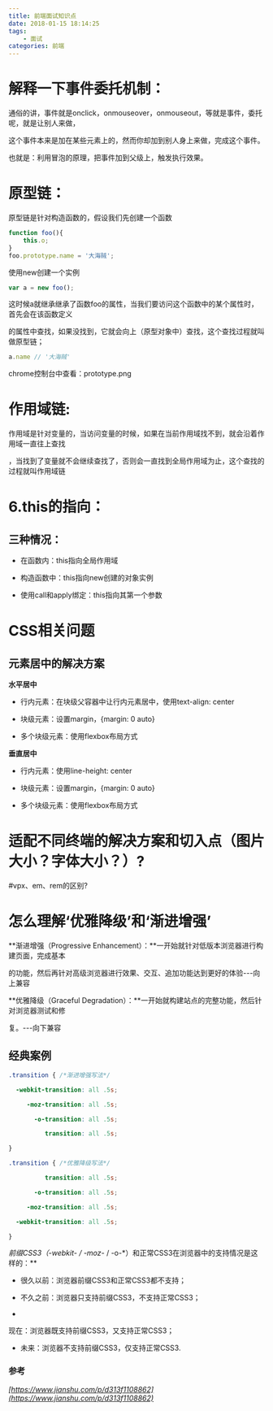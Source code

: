 ```yaml
---
title: 前端面试知识点
date: 2018-01-15 18:14:25
tags:
    - 面试
categories: 前端
---
```




# 解释一下事件委托机制：

通俗的讲，事件就是onclick，onmouseover，onmouseout，等就是事件，委托呢，就是让别人来做，

这个事件本来是加在某些元素上的，然而你却加到别人身上来做，完成这个事件。

也就是：利用冒泡的原理，把事件加到父级上，触发执行效果。

<!-- more -->

# 原型链：

原型链是针对构造函数的，假设我们先创建一个函数
```javascript
function foo(){
	this.o;
}
foo.prototype.name = '大海贼';
```

使用new创建一个实例

```javascript
var a = new foo();
```
这时候a就继承继承了函数foo的属性，当我们要访问这个函数中的某个属性时，首先会在该函数定义

的属性中查找，如果没找到，它就会向上（原型对象中）查找，这个查找过程就叫做原型链；

```javascript
a.name // '大海贼'
```

chrome控制台中查看：prototype.png


# 作用域链:

作用域是针对变量的，当访问变量的时候，如果在当前作用域找不到，就会沿着作用域一直往上查找

，当找到了变量就不会继续查找了，否则会一直找到全局作用域为止，这个查找的过程就叫作用域链


# 6.this的指向：

## 三种情况：

- 在函数内：this指向全局作用域

- 构造函数中：this指向new创建的对象实例

- 使用call和apply绑定：this指向其第一个参数




# CSS相关问题

## 元素居中的解决方案

**水平居中**

- 行内元素：在块级父容器中让行内元素居中，使用text-align: center

- 块级元素：设置margin，{margin: 0 auto}

- 多个块级元素：使用flexbox布局方式

**垂直居中**


- 行内元素：使用line-height: center

- 块级元素：设置margin，{margin: 0 auto}

- 多个块级元素：使用flexbox布局方式



# 适配不同终端的解决方案和切入点（图片大小？字体大小？）?

#vpx、em、rem的区别?




# 怎么理解‘优雅降级’和‘渐进增强’

**渐进增强（Progressive Enhancement）：**一开始就针对低版本浏览器进行构建页面，完成基本

的功能，然后再针对高级浏览器进行效果、交互、追加功能达到更好的体验---向上兼容

**优雅降级（Graceful Degradation）：**一开始就构建站点的完整功能，然后针对浏览器测试和修

复。---向下兼容

## 经典案例

```css
.transition { /*渐进增强写法*/

  -webkit-transition: all .5s;

     -moz-transition: all .5s;

       -o-transition: all .5s;

          transition: all .5s;

}

.transition { /*优雅降级写法*/

          transition: all .5s;

       -o-transition: all .5s;

     -moz-transition: all .5s;

  -webkit-transition: all .5s;

}


```

**前缀CSS3（-webkit-* / -moz-* / -o-*）和正常CSS3在浏览器中的支持情况是这样的：**

- 很久以前：浏览器前缀CSS3和正常CSS3都不支持；

- 不久之前：浏览器只支持前缀CSS3，不支持正常CSS3；
- 
现在：浏览器既支持前缀CSS3，又支持正常CSS3；

- 未来：浏览器不支持前缀CSS3，仅支持正常CSS3.


### 参考

_[https://www.jianshu.com/p/d313f1108862](https://www.jianshu.com/p/d313f1108862)_